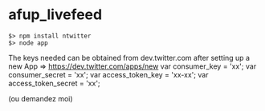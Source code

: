 afup_livefeed
=============


    $> npm install ntwitter
    $> node app


The keys needed can be obtained from dev.twitter.com after setting up a new App => https://dev.twitter.com/apps/new
var consumer_key = 'xx';
var consumer_secret = 'xx';
var access_token_key = 'xx-xx';
var access_token_secret = 'xx';

(ou demandez moi)